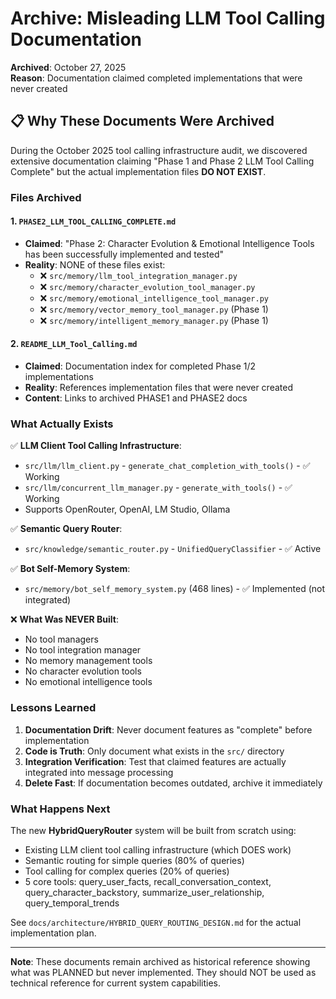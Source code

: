 # Archive: Misleading LLM Tool Calling Documentation

**Archived**: October 27, 2025  
**Reason**: Documentation claimed completed implementations that were never created

## 📋 Why These Documents Were Archived

During the October 2025 tool calling infrastructure audit, we discovered extensive documentation claiming "Phase 1 and Phase 2 LLM Tool Calling Complete" but the actual implementation files **DO NOT EXIST**.

### Files Archived

#### 1. `PHASE2_LLM_TOOL_CALLING_COMPLETE.md`
- **Claimed**: "Phase 2: Character Evolution & Emotional Intelligence Tools has been successfully implemented and tested"
- **Reality**: NONE of these files exist:
  - ❌ `src/memory/llm_tool_integration_manager.py`
  - ❌ `src/memory/character_evolution_tool_manager.py`
  - ❌ `src/memory/emotional_intelligence_tool_manager.py`
  - ❌ `src/memory/vector_memory_tool_manager.py` (Phase 1)
  - ❌ `src/memory/intelligent_memory_manager.py` (Phase 1)

#### 2. `README_LLM_Tool_Calling.md`
- **Claimed**: Documentation index for completed Phase 1/2 implementations
- **Reality**: References implementation files that were never created
- **Content**: Links to archived PHASE1 and PHASE2 docs

### What Actually Exists

✅ **LLM Client Tool Calling Infrastructure**:
- `src/llm/llm_client.py` - `generate_chat_completion_with_tools()` - ✅ Working
- `src/llm/concurrent_llm_manager.py` - `generate_with_tools()` - ✅ Working
- Supports OpenRouter, OpenAI, LM Studio, Ollama

✅ **Semantic Query Router**:
- `src/knowledge/semantic_router.py` - `UnifiedQueryClassifier` - ✅ Active

✅ **Bot Self-Memory System**:
- `src/memory/bot_self_memory_system.py` (468 lines) - ✅ Implemented (not integrated)

❌ **What Was NEVER Built**:
- No tool managers
- No tool integration manager
- No memory management tools
- No character evolution tools
- No emotional intelligence tools

### Lessons Learned

1. **Documentation Drift**: Never document features as "complete" before implementation
2. **Code is Truth**: Only document what exists in the `src/` directory
3. **Integration Verification**: Test that claimed features are actually integrated into message processing
4. **Delete Fast**: If documentation becomes outdated, archive it immediately

### What Happens Next

The new **HybridQueryRouter** system will be built from scratch using:
- Existing LLM client tool calling infrastructure (which DOES work)
- Semantic routing for simple queries (80% of queries)
- Tool calling for complex queries (20% of queries)
- 5 core tools: query_user_facts, recall_conversation_context, query_character_backstory, summarize_user_relationship, query_temporal_trends

See `docs/architecture/HYBRID_QUERY_ROUTING_DESIGN.md` for the actual implementation plan.

---

**Note**: These documents remain archived as historical reference showing what was PLANNED but never implemented. They should NOT be used as technical reference for current system capabilities.

